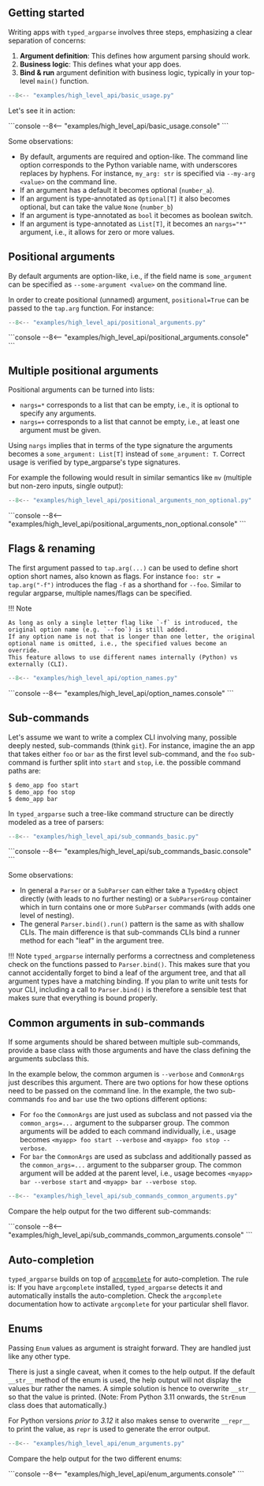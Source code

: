 ## Getting started

Writing apps with `typed_argparse` involves three steps, emphasizing a clear separation of concerns:

1. **Argument definition**: This defines how argument parsing should work.
2. **Business logic**: This defines what your app does.
3. **Bind & run** argument definition with business logic, typically in your top-level `main()` function.

```python title="basic_usage.py"
--8<-- "examples/high_level_api/basic_usage.py"
```

Let's see it in action:

<div class="termy">
```console
--8<-- "examples/high_level_api/basic_usage.console"
```
</div>

Some observations:

- By default, arguments are required and option-like.
  The command line option corresponds to the Python variable name, with underscores replaces by hyphens.
  For instance, `my_arg: str` is specified via `--my-arg <value>` on the command line.
- If an argument has a default it becomes optional (`number_a`).
- If an argument is type-annotated as `Optional[T]` it also becomes optional, but can take the value `None` (`number_b`)
- If an argument is type-annotated as `bool` it becomes as boolean switch.
- If an argument is type-annotated as `List[T]`, it becomes an `nargs="*"` argument, i.e., it allows for zero or more values.


## Positional arguments

By default arguments are option-like, i.e., if the field name is `some_argument` can be specified as `--some-argument <value>` on the command line.

In order to create positional (unnamed) argument, `positional=True` can be passed to the `tap.arg` function.
For instance:

```python title="positional_arguments.py"
--8<-- "examples/high_level_api/positional_arguments.py"
```

<div class="termy">
```console
--8<-- "examples/high_level_api/positional_arguments.console"
```
</div>


## Multiple positional arguments

Positional arguments can be turned into lists:

- `nargs=*` corresponds to a list that can be empty, i.e., it is optional to specify any arguments.
- `nargs=+` corresponds to a list that cannot be empty, i.e., at least one argument must be given.

Using `nargs` implies that in terms of the type signature the arguments becomes a `some_argument: List[T]` instead of `some_argument: T`.
Correct usage is verified by type_argparse's type signatures.

For example the following would result in similar semantics like `mv` (multiple but non-zero inputs, single output):

```python title="positional_arguments.py"
--8<-- "examples/high_level_api/positional_arguments_non_optional.py"
```

<div class="termy">
```console
--8<-- "examples/high_level_api/positional_arguments_non_optional.console"
```

</div>


## Flags & renaming

The first argument passed to `tap.arg(...)` can be used to define short option short names, also known as flags.
For instance `foo: str = tap.arg("-f")` introduces the flag `-f` as a shorthand for `--foo`.
Similar to regular argparse, multiple names/flags can be specified.

!!! Note

    As long as only a single letter flag like `-f` is introduced, the original option name (e.g. `--foo`) is still added.
    If any option name is not that is longer than one letter, the original optional name is omitted, i.e., the specified values become an override.
    This feature allows to use different names internally (Python) vs externally (CLI).

```python title="option_names.py"
--8<-- "examples/high_level_api/option_names.py"
```

<div class="termy">
```console
--8<-- "examples/high_level_api/option_names.console"
```
</div>


## Sub-commands

Let's assume we want to write a complex CLI involving many, possible deeply nested, sub-commands (think `git`).
For instance, imagine the an app that takes either `foo` or `bar` as the first level sub-command, and the `foo` sub-command is further split into `start` and `stop`, i.e. the possible command paths are:

```console
$ demo_app foo start
$ demo_app foo stop
$ demo_app bar
```

In `typed_argparse` such a tree-like command structure can be directly modeled as a tree of parsers:

```python title="sub_commands_basic.py"
--8<-- "examples/high_level_api/sub_commands_basic.py"
```

<div class="termy">
```console
--8<-- "examples/high_level_api/sub_commands_basic.console"
```
</div>

Some observations:

- In general a `Parser` or a `SubParser` can either take a `TypedArg` object directly (with leads to no further nesting)
  or a `SubParserGroup` container which in turn contains one or more `SubParser` commands (with adds one level of nesting).
- The general `Parser.bind().run()` pattern is the same as with shallow CLIs.
  The main difference is that sub-commands CLIs bind a runner method for each "leaf" in the argument tree.

!!! Note
    `typed_argparse` internally performs a correctness and completeness check on the functions passed to `Parser.bind()`.
    This makes sure that you cannot accidentally forget to bind a leaf of the argument tree,
    and that all argument types have a matching binding.
    If you plan to write unit tests for your CLI, including a call to `Parser.bind()` is therefore a sensible test that makes sure that everything is bound properly.


## Common arguments in sub-commands

If some arguments should be shared between multiple sub-commands, provide a base class with those arguments and have the class defining the arguments subclass this.

In the example below, the common argumen is `--verbose` and `CommonArgs` just describes this argument.
There are two options for how these options need to be passed on the command line.
In the example, the two sub-commands `foo` and `bar` use the two options different options:

- For `foo` the `CommonArgs` are just used as subclass and not passed via the `common_args=...` argument to the subparser group.
  The common arguments will be added to each command individually, i.e., usage becomes `<myapp> foo start --verbose` and `<myapp> foo stop --verbose`.
- For `bar` the `CommonArgs` are used as subclass and additionally passed as the `common_args=...` argument to the subparser group.
  The common argument will be added at the parent level, i.e., usage becomes `<myapp> bar --verbose start` and `<myapp> bar --verbose stop`.


```python title="sub_commands_common_arguments.py"
--8<-- "examples/high_level_api/sub_commands_common_arguments.py"
```

Compare the help output for the two different sub-commands:

<div class="termy">
```console
--8<-- "examples/high_level_api/sub_commands_common_arguments.console"
```
</div>


## Auto-completion

`typed_argparse` builds on top of [`argcomplete`](https://github.com/kislyuk/argcomplete) for auto-completion.
The rule is: If you have `argcomplete` installed, `typed_argparse` detects it and automatically installs the auto-completion.
Check the `argcomplete` documentation how to activate `argcomplete` for your particular shell flavor.


## Enums

Passing `Enum` values as argument is straight forward.
They are handled just like any other type.

There is just a single caveat, when it comes to the help output.
If the default `__str__` method of the enum is used, the help output will not display the values bur rather the names.
A simple solution is hence to overwrite `__str__` so that the value is printed.
(Note: From Python 3.11 onwards, the `StrEnum` class does that automatically.)

For Python versions *prior to 3.12* it also makes sense to overwrite `__repr__` to
print the value, as `repr` is used to generate the error output.


```python title="enum_arguments.py"
--8<-- "examples/high_level_api/enum_arguments.py"
```

Compare the help output for the two different enums:

<div class="termy">
```console
--8<-- "examples/high_level_api/enum_arguments.console"
```
</div>